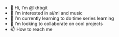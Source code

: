 - 👋 Hi, I’m @lkhbgit
- 👀 I’m interested in ai/ml and music
- 🌱 I’m currently learning to do time series learning 
- 💞️ I’m looking to collaborate on cool projects
- 📫 How to reach me 

<!---
lkhbgit/lkhbgit is a ✨ special ✨ repository because its `README.md` (this file) appears on your GitHub profile.
You can click the Preview link to take a look at your changes.
--->

